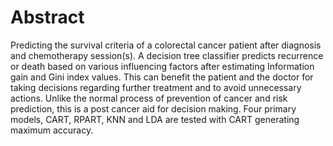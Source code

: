 # Abstract

Predicting the survival criteria of a colorectal cancer patient after diagnosis
and chemotherapy session(s). A decision tree classifier predicts recurrence or
death based on various influencing factors after estimating Information gain
and Gini index values. This can benefit the patient and the doctor for taking
decisions regarding further treatment and to avoid unnecessary actions. Unlike
the normal process of prevention of cancer and risk prediction, this is a post
cancer aid for decision making. Four primary models, CART, RPART, KNN and LDA
are tested with CART generating maximum accuracy.

